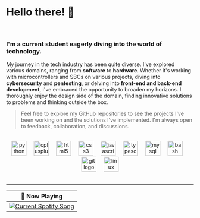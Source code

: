 # Hello there! 👋

<br />

### I'm a current student eagerly diving into the world of technology. 

My journey in the tech industry has been quite diverse. I've explored various domains, ranging from **software** to **hardware**. Whether it's working with microcontrollers and SBCs on various projects, diving into **cybersecurity** and **pentesting**, or delving into **front-end and back-end development**, I've embraced the opportunity to broaden my horizons. I thoroughly enjoy the design side of the domain, finding innovative solutions to problems and thinking outside the box.


> Feel free to explore my GitHub repositories to see the projects I've been working on and the solutions I've implemented. I'm always open to feedback, collaboration, and discussions.


<br clear="both">

<div align="center">
  <img src="https://cdn.jsdelivr.net/gh/devicons/devicon/icons/python/python-original.svg" height="40" alt="python logo"  />
  <img width="12" />
  <img src="https://cdn.jsdelivr.net/gh/devicons/devicon/icons/cplusplus/cplusplus-original.svg" height="40" alt="cplusplus logo"  />
  <img width="12" />
  <img src="https://cdn.jsdelivr.net/gh/devicons/devicon/icons/html5/html5-original.svg" height="40" alt="html5 logo"  />
  <img width="12" />
  <img src="https://cdn.jsdelivr.net/gh/devicons/devicon/icons/css3/css3-original.svg" height="40" alt="css3 logo"  />
  <img width="12" />
  <img src="https://cdn.jsdelivr.net/gh/devicons/devicon/icons/javascript/javascript-original.svg" height="40" alt="javascript logo"  />
  <img width="12" />
  <img src="https://cdn.jsdelivr.net/gh/devicons/devicon/icons/typescript/typescript-original.svg" height="40" alt="typescript logo"  />
  <img width="12" />
  <img src="https://cdn.jsdelivr.net/gh/devicons/devicon/icons/mysql/mysql-original.svg" height="40" alt="mysql logo"  />
  <img width="12" />
  <img src="https://cdn.jsdelivr.net/gh/devicons/devicon/icons/bash/bash-original.svg" height="40" alt="bash logo"  />
  <img width="12" />
  <img src="https://cdn.jsdelivr.net/gh/devicons/devicon/icons/git/git-original.svg" height="40" alt="git logo"  />
  <img width="12" />
  <img src="https://cdn.jsdelivr.net/gh/devicons/devicon/icons/linux/linux-original.svg" height="40" alt="linux logo"  />
</div>

<br />

---

| 🎵 Now Playing                                                                                                                           |
| ---------------------------------------------------------------------------------------------------------------------------------------- |
|<a href="https://github.com/tthn0/Spotify-Readme"><img src="https://github-spotify-profile.vercel.app/api?spin=true" alt="Current Spotify Song"></a>|

